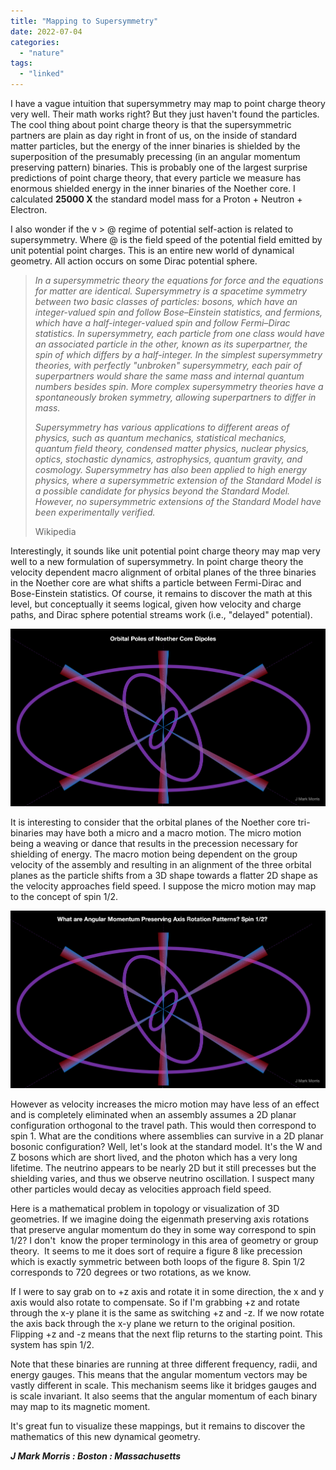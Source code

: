 ```yaml
---
title: "Mapping to Supersymmetry"
date: 2022-07-04
categories: 
  - "nature"
tags: 
  - "linked"
---
```


I have a vague intuition that supersymmetry may map to point charge theory very well. Their math works right? But they just haven't found the particles. The cool thing about point charge theory is that the supersymmetric partners are plain as day right in front of us, on the inside of standard matter particles, but the energy of the inner binaries is shielded by the superposition of the presumably precessing (in an angular momentum preserving pattern) binaries. This is probably one of the largest surprise predictions of point charge theory, that every particle we measure has enormous shielded energy in the inner binaries of the Noether core. I calculated **25000 X** the standard model mass for a Proton + Neutron + Electron.

I also wonder if the v > @ regime of potential self-action is related to supersymmetry. Where @ is the field speed of the potential field emitted by unit potential point charges. This is an entire new world of dynamical geometry. All action occurs on some Dirac potential sphere.

> _In a supersymmetric theory the equations for force and the equations for matter are identical. Supersymmetry is a spacetime symmetry between two basic classes of particles: bosons, which have an integer-valued spin and follow Bose–Einstein statistics, and fermions, which have a half-integer-valued spin and follow Fermi–Dirac statistics. In supersymmetry, each particle from one class would have an associated particle in the other, known as its superpartner, the spin of which differs by a half-integer. In the simplest supersymmetry theories, with perfectly "unbroken" supersymmetry, each pair of superpartners would share the same mass and internal quantum numbers besides spin. More complex supersymmetry theories have a spontaneously broken symmetry, allowing superpartners to differ in mass._
> 
> _Supersymmetry has various applications to different areas of physics, such as quantum mechanics, statistical mechanics, quantum field theory, condensed matter physics, nuclear physics, optics, stochastic dynamics, astrophysics, quantum gravity, and cosmology. Supersymmetry has also been applied to high energy physics, where a supersymmetric extension of the Standard Model is a possible candidate for physics beyond the Standard Model. However, no supersymmetric extensions of the Standard Model have been experimentally verified._
> 
> Wikipedia

Interestingly, it sounds like unit potential point charge theory may map very well to a new formulation of supersymmetry. In point charge theory the velocity dependent macro alignment of orbital planes of the three binaries in the Noether core are what shifts a particle between Fermi-Dirac and Bose-Einstein statistics. Of course, it remains to discover the math at this level, but conceptually it seems logical, given how velocity and charge paths, and Dirac sphere potential streams work (i.e., "delayed" potential).

![](images/noethercorepoles.png)

It is interesting to consider that the orbital planes of the Noether core tri-binaries may have both a micro and a macro motion. The micro motion being a weaving or dance that results in the precession necessary for shielding of energy. The macro motion being dependent on the group velocity of the assembly and resulting in an alignment of the three orbital planes as the particle shifts from a 3D shape towards a flatter 2D shape as the velocity approaches field speed. I suppose the micro motion may map to the concept of spin 1/2.

![](images/eigenmath.png)

However as velocity increases the micro motion may have less of an effect and is completely eliminated when an assembly assumes a 2D planar configuration orthogonal to the travel path. This would then correspond to spin 1. What are the conditions where assemblies can survive in a 2D planar bosonic configuration? Well, let's look at the standard model. It's the W and Z bosons which are short lived, and the photon which has a very long lifetime. The neutrino appears to be nearly 2D but it still precesses but the shielding varies, and thus we observe neutrino oscillation. I suspect many other particles would decay as velocities approach field speed.

Here is a mathematical problem in topology or visualization of 3D geometries. If we imagine doing the eigenmath preserving axis rotations that preserve angular momentum do they in some way correspond to spin 1/2? I don't  know the proper terminology in this area of geometry or group theory.  It seems to me it does sort of require a figure 8 like precession which is exactly symmetric between both loops of the figure 8. Spin 1/2 corresponds to 720 degrees or two rotations, as we know.

If I were to say grab on to +z axis and rotate it in some direction, the x and y axis would also rotate to compensate. So if I'm grabbing +z and rotate through the x-y plane it is the same as switching +z and -z. If we now rotate the axis back through the x-y plane we return to the original position. Flipping +z and -z means that the next flip returns to the starting point. This system has spin 1/2.

Note that these binaries are running at three different frequency, radii, and energy gauges. This means that the angular momentum vectors may be vastly different in scale. This mechanism seems like it bridges gauges and is scale invariant. It also seems that the angular momentum of each binary may map to its magnetic moment.

It's great fun to visualize these mappings, but it remains to discover the mathematics of this new dynamical geometry.

**_J Mark Morris : Boston : Massachusetts_**
